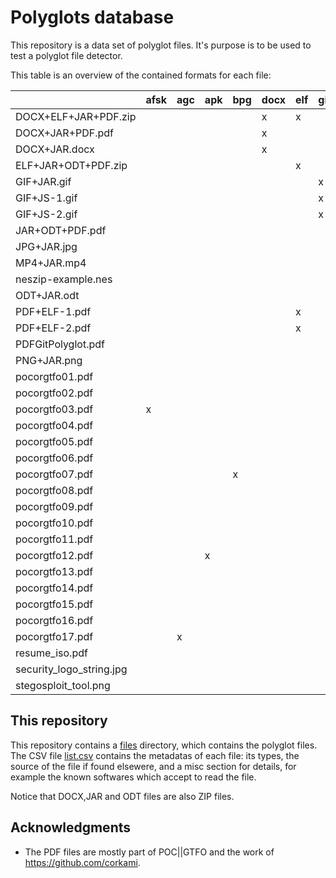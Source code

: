 # Polyglots database

This repository is a data set of polyglot files.
It's purpose is to be used to test a polyglot file detector.

This table is an overview of the contained formats for each file:

|                        |afsk|agc|apk|bpg|docx|elf|gif|gitbundle|har|html|ild|iso|jar|jpg|js|lsmv|mbr|mp4|nes|odf|odt|pdf|png|ps|rb|sh|tar|tc|wv|zip|
|------------------------|----|---|---|---|----|---|---|---------|---|----|---|---|---|---|--|----|---|---|---|---|---|---|---|--|--|--|---|--|--|---|
|DOCX+ELF+JAR+PDF.zip    |    |   |   |   |x   |x  |   |         |   |    |   |   |x  |   |  |    |   |   |   |   |   |x  |   |  |  |  |   |  |  |x  |
|DOCX+JAR+PDF.pdf        |    |   |   |   |x   |   |   |         |   |    |   |   |x  |   |  |    |   |   |   |   |   |x  |   |  |  |  |   |  |  |x  |
|DOCX+JAR.docx           |    |   |   |   |x   |   |   |         |   |    |   |   |x  |   |  |    |   |   |   |   |   |   |   |  |  |  |   |  |  |x  |
|ELF+JAR+ODT+PDF.zip     |    |   |   |   |    |x  |   |         |x  |    |   |   |   |   |  |    |   |   |   |   |x  |x  |   |  |  |  |   |  |  |x  |
|GIF+JAR.gif             |    |   |   |   |    |   |x  |         |   |    |   |   |x  |   |  |    |   |   |   |   |   |   |   |  |  |  |   |  |  |x  |
|GIF+JS-1.gif            |    |   |   |   |    |   |x  |         |   |    |   |   |   |   |x |    |   |   |   |   |   |   |   |  |  |  |   |  |  |   |
|GIF+JS-2.gif            |    |   |   |   |    |   |x  |         |   |    |   |   |   |   |x |    |   |   |   |   |   |   |   |  |  |  |   |  |  |   |
|JAR+ODT+PDF.pdf         |    |   |   |   |    |   |   |         |   |    |   |   |x  |   |  |    |   |   |   |x  |   |x  |   |  |  |  |   |  |  |x  |
|JPG+JAR.jpg             |    |   |   |   |    |   |   |         |   |    |   |   |x  |x  |  |    |   |   |   |   |   |   |   |  |  |  |   |  |  |x  |
|MP4+JAR.mp4             |    |   |   |   |    |   |   |         |   |    |   |   |x  |   |  |    |   |x  |   |   |   |   |   |  |  |  |   |  |  |x  |
|neszip-example.nes      |    |   |   |   |    |   |   |         |   |    |   |   |   |   |  |    |   |   |x  |   |   |   |   |  |  |  |   |  |  |x  |
|ODT+JAR.odt             |    |   |   |   |    |   |   |         |   |    |   |   |x  |   |  |    |   |   |   |   |x  |   |   |  |  |  |   |  |  |x  |
|PDF+ELF-1.pdf           |    |   |   |   |    |x  |   |         |   |    |   |   |   |   |  |    |   |   |   |   |   |x  |   |  |  |  |   |  |  |   |
|PDF+ELF-2.pdf           |    |   |   |   |    |x  |   |         |   |    |   |   |   |   |  |    |   |   |   |   |   |x  |   |  |  |  |   |  |  |   |
|PDFGitPolyglot.pdf      |    |   |   |   |    |   |   |x        |   |    |   |   |   |   |  |    |   |   |   |   |   |x  |   |  |  |  |   |  |  |   |
|PNG+JAR.png             |    |   |   |   |    |   |   |         |   |    |   |   |x  |   |  |    |   |   |   |   |   |   |x  |  |  |  |   |  |  |x  |
|pocorgtfo01.pdf         |    |   |   |   |    |   |   |         |   |    |   |   |   |   |  |    |   |   |   |   |   |x  |   |  |  |  |   |  |  |x  |
|pocorgtfo02.pdf         |    |   |   |   |    |   |   |         |   |    |   |   |   |   |  |    |x  |   |   |   |   |x  |   |  |  |  |   |  |  |x  |
|pocorgtfo03.pdf         |x   |   |   |   |    |   |   |         |   |    |   |   |   |x  |  |    |   |   |   |   |   |x  |   |  |  |  |   |  |  |x  |
|pocorgtfo04.pdf         |    |   |   |   |    |   |   |         |   |    |   |   |   |   |  |    |   |   |   |   |   |x  |   |  |  |  |   |x |  |x  |
|pocorgtfo05.pdf         |    |   |   |   |    |   |   |         |   |    |   |x  |   |   |  |    |   |   |   |   |   |x  |   |  |  |  |   |  |  |x  |
|pocorgtfo06.pdf         |    |   |   |   |    |   |   |         |   |    |   |   |   |   |  |    |   |   |   |   |   |x  |   |  |  |  |x  |  |  |x  |
|pocorgtfo07.pdf         |    |   |   |x  |    |   |   |         |   |x   |   |   |   |   |  |    |   |   |   |   |   |x  |   |  |  |  |   |  |  |x  |
|pocorgtfo08.pdf         |    |   |   |   |    |   |   |         |   |    |   |   |   |   |  |    |   |   |   |   |   |x  |   |  |  |x |   |  |  |x  |
|pocorgtfo09.pdf         |    |   |   |   |    |   |   |         |   |    |   |   |   |   |  |    |   |   |   |   |   |x  |   |  |  |  |   |  |x |x  |
|pocorgtfo10.pdf         |    |   |   |   |    |   |   |         |   |    |   |   |   |   |  |x   |   |   |   |   |   |x  |   |  |  |  |   |  |  |x  |
|pocorgtfo11.pdf         |    |   |   |   |    |   |   |         |   |x   |   |   |   |   |  |    |   |   |   |   |   |x  |   |  |x |  |   |  |  |x  |
|pocorgtfo12.pdf         |    |   |x  |   |    |   |   |         |   |    |   |   |   |   |  |    |   |   |   |   |   |x  |   |  |  |  |   |  |  |x  |
|pocorgtfo13.pdf         |    |   |   |   |    |   |   |         |   |    |   |   |   |   |  |    |   |   |   |   |   |x  |   |x |  |  |   |  |  |x  |
|pocorgtfo14.pdf         |    |   |   |   |    |   |   |         |   |    |   |   |   |   |  |    |   |   |x  |   |   |x  |   |  |  |  |   |  |  |x  |
|pocorgtfo15.pdf         |    |   |   |   |    |   |   |         |   |    |x  |   |   |   |  |    |   |   |   |   |   |x  |   |  |  |  |   |  |  |x  |
|pocorgtfo16.pdf         |    |   |   |   |    |   |   |         |   |    |   |   |   |   |  |    |   |   |   |   |   |x  |   |  |  |x |   |  |  |x  |
|pocorgtfo17.pdf         |    |x  |   |   |    |   |   |         |   |    |   |   |   |   |  |    |   |   |   |   |   |x  |   |  |  |  |   |  |  |x  |
|resume_iso.pdf          |    |   |   |   |    |   |   |         |   |    |   |   |   |   |  |    |x  |   |   |   |   |x  |   |  |  |  |   |  |  |   |
|security_logo_string.jpg|    |   |   |   |    |   |   |         |   |    |   |   |   |   |x |    |   |   |   |   |   |   |x  |  |  |  |   |  |  |   |
|stegosploit_tool.png    |    |   |   |   |    |   |   |         |   |x   |   |   |   |   |  |    |   |   |   |   |   |   |x  |  |  |  |   |  |  |   |

## This repository

This repository contains a [files](files) directory, which contains the polyglot files.
The CSV file [list.csv](list.csv) contains the metadatas of each file: its types, the source of the file if found elsewere, and a misc section for details, for example the known softwares which accept to read the file.

Notice that DOCX,JAR and ODT files are also ZIP files.

## Acknowledgments

- The PDF files are mostly part of POC||GTFO and the work of https://github.com/corkami.
